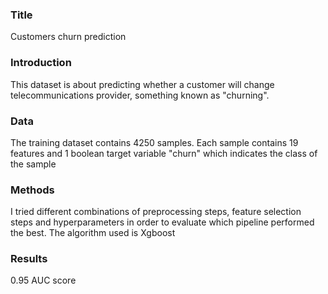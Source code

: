 ### Title

Customers churn prediction

### Introduction

This dataset is about predicting whether a customer will change telecommunications provider, something known as "churning".

### Data

The training dataset contains 4250 samples. Each sample contains 19 features and 1 boolean target variable "churn" which indicates the class of the sample

### Methods

I tried different combinations of preprocessing steps, feature selection steps and hyperparameters in order to evaluate which pipeline performed the best.
The algorithm used is Xgboost

### Results

0.95 AUC score
